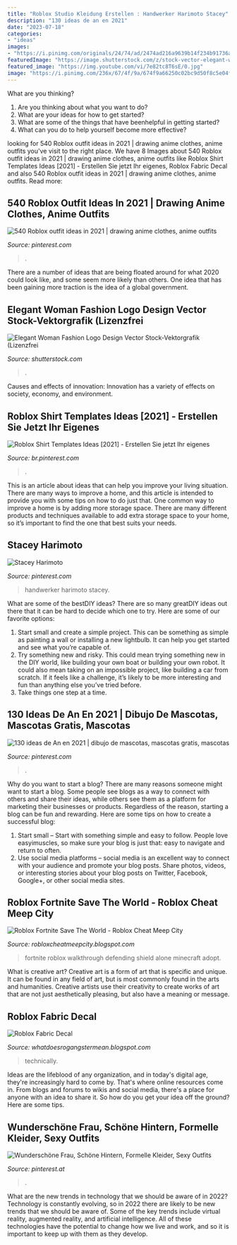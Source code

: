 ```yaml
---
title: "Roblox Studio Kleidung Erstellen : Handwerker Harimoto Stacey"
description: "130 ideas de an en 2021"
date: "2023-07-18"
categories:
- "ideas"
images:
- "https://i.pinimg.com/originals/24/74/ad/2474ad216a9639b14f234b91736aa017.jpg"
featuredImage: "https://image.shutterstock.com/z/stock-vector-elegant-woman-fashion-logo-design-vector-template-beauty-clothes-store-logotype-concept-461243305.jpg"
featured_image: "https://img.youtube.com/vi/7e82tc8T6sE/0.jpg"
image: "https://i.pinimg.com/236x/67/4f/9a/674f9a66250c02bc9d50f8c5e04f6b6a.jpg?nii=t"
---
```



What are you thinking?
1. Are you thinking about what you want to do?
2. What are your ideas for how to get started? 
3. What are some of the things that have beenhelpful in getting started?
4. What can you do to help yourself become more effective?

	

		
looking for 540 Roblox outfit ideas in 2021 | drawing anime clothes, anime outfits you've visit to the right place. We have 8 Images about 540 Roblox outfit ideas in 2021 | drawing anime clothes, anime outfits like Roblox Shirt Templates Ideas [2021] - Erstellen Sie jetzt Ihr eigenes, Roblox Fabric Decal and also 540 Roblox outfit ideas in 2021 | drawing anime clothes, anime outfits. Read more:
		
    
## 540 Roblox Outfit Ideas In 2021 | Drawing Anime Clothes, Anime Outfits

<img loading=lazy src="https://i.pinimg.com/280x280_RS/0c/2e/68/0c2e68ef84e9817d4c7b52ae68ef1ebc.jpg" onerror="this.onerror=null;this.src='https://tse4.mm.bing.net/th?id=OIP.pdzY1JCHEzgf29ncHqrU8AAAAA&amp;pid=15.1';" alt="540 Roblox outfit ideas in 2021 | drawing anime clothes, anime outfits">

_Source: pinterest.com_

>. 

	

There are a number of ideas that are being floated around for what 2020 could look like, and some seem more likely than others. One idea that has been gaining more traction is the idea of a global government.

    
## Elegant Woman Fashion Logo Design Vector Stock-Vektorgrafik (Lizenzfrei

<img loading=lazy src="https://image.shutterstock.com/z/stock-vector-elegant-woman-fashion-logo-design-vector-template-beauty-clothes-store-logotype-concept-461243305.jpg" onerror="this.onerror=null;this.src='https://tse3.mm.bing.net/th?id=OIP.nOdzTlVlEIlVkNBB2mJeagHaFe&amp;pid=15.1';" alt="Elegant Woman Fashion Logo Design Vector Stock-Vektorgrafik (Lizenzfrei">

_Source: shutterstock.com_

>. 

	

Causes and effects of innovation:
Innovation has a variety of effects on society, economy, and environment.

    
## Roblox Shirt Templates Ideas [2021] - Erstellen Sie Jetzt Ihr Eigenes

<img loading=lazy src="https://i.pinimg.com/236x/67/4f/9a/674f9a66250c02bc9d50f8c5e04f6b6a.jpg?nii=t" onerror="this.onerror=null;this.src='https://tse3.mm.bing.net/th?id=OIP.UJHPHaftgOLTbiVEd_MHKgAAAA&amp;pid=15.1';" alt="Roblox Shirt Templates Ideas [2021] - Erstellen Sie jetzt Ihr eigenes">

_Source: br.pinterest.com_

>. 

	

This is an article about ideas that can help you improve your living situation. There are many ways to improve a home, and this article is intended to provide you with some tips on how to do just that. One common way to improve a home is by adding more storage space. There are many different products and techniques available to add extra storage space to your home, so it’s important to find the one that best suits your needs.

    
## Stacey Harimoto

<img loading=lazy src="https://i.pinimg.com/originals/24/74/ad/2474ad216a9639b14f234b91736aa017.jpg" onerror="this.onerror=null;this.src='https://tse2.mm.bing.net/th?id=OIP.A9YytLCzP4KhAogSct9HhAHaKw&amp;pid=15.1';" alt="Stacey Harimoto">

_Source: pinterest.com_

>handwerker harimoto stacey. 

	

What are some of the bestDIY ideas?
There are so many greatDIY ideas out there that it can be hard to decide which one to try. Here are some of our favorite options: 
1) Start small and create a simple project. This can be something as simple as painting a wall or installing a new lightbulb. It can help you get started and see what you’re capable of. 
2) Try something new and risky. This could mean trying something new in the DIY world, like building your own boat or building your own robot. It could also mean taking on an impossible project, like building a car from scratch. If it feels like a challenge, it’s likely to be more interesting and fun than anything else you’ve tried before. 
3) Take things one step at a time.

    
## 130 Ideas De An En 2021 | Dibujo De Mascotas, Mascotas Gratis, Mascotas

<img loading=lazy src="https://i.pinimg.com/474x/33/1d/2e/331d2e09e65c822e9530981f93dec25b.jpg" onerror="this.onerror=null;this.src='https://tse1.mm.bing.net/th?id=OIP.8-szU73yzPYRwkr87cQLowAAAA&amp;pid=15.1';" alt="130 ideas de An en 2021 | dibujo de mascotas, mascotas gratis, mascotas">

_Source: pinterest.com_

>. 

	

Why do you want to start a blog?
There are many reasons someone might want to start a blog. Some people see blogs as a way to connect with others and share their ideas, while others see them as a platform for marketing their businesses or products. Regardless of the reason, starting a blog can be fun and rewarding. Here are some tips on how to create a successful blog: 
1. Start small – Start with something simple and easy to follow. People love easyimuscles, so make sure your blog is just that: easy to navigate and return to often. 
2. Use social media platforms – social media is an excellent way to connect with your audience and promote your blog posts. Share photos, videos, or interesting stories about your blog posts on Twitter, Facebook, Google+, or other social media sites. 

    
## Roblox Fortnite Save The World - Roblox Cheat Meep City

<img loading=lazy src="https://img.youtube.com/vi/7e82tc8T6sE/0.jpg" onerror="this.onerror=null;this.src='https://tse2.mm.bing.net/th?id=OIP.nyi9hGqw9Gx40Jzy8SjcVgHaFj&amp;pid=15.1';" alt="Roblox Fortnite Save The World - Roblox Cheat Meep City">

_Source: robloxcheatmeepcity.blogspot.com_

>fortnite roblox walkthrough defending shield alone minecraft adopt. 

	

What is creative art?
Creative art is a form of art that is specific and unique. It can be found in any field of art, but is most commonly found in the arts and humanities. Creative artists use their creativity to create works of art that are not just aesthetically pleasing, but also have a meaning or message.

    
## Roblox Fabric Decal

<img loading=lazy src="https://lh6.googleusercontent.com/proxy/CYleVFI9SFp43xmkIz9GEJphbiChUJ2-Q-Vbjhpv5OW-GObIjOP5-OJuCg0YSQg-qhwhSgII4VTlxSRj8F6G6gQ6GQ=w1200-h630-p-k-no-nu" onerror="this.onerror=null;this.src='https://tse1.mm.bing.net/th?id=OIP.jvOSDSI0PKme1-UP9bX2MQHaCx&amp;pid=15.1';" alt="Roblox Fabric Decal">

_Source: whatdoesrogangstermean.blogspot.com_

>technically. 

	

Ideas are the lifeblood of any organization, and in today's digital age, they're increasingly hard to come by. That's where online resources come in. From blogs and forums to wikis and social media, there's a place for anyone with an idea to share it. So how do you get your idea off the ground? Here are some tips.

    
## Wunderschöne Frau, Schöne Hintern, Formelle Kleider, Sexy Outfits

<img loading=lazy src="https://i.pinimg.com/236x/04/c7/d9/04c7d97564bd5b4434950562dd1a4a82.jpg" onerror="this.onerror=null;this.src='https://tse3.mm.bing.net/th?id=OIP.mKNgY69K0R14StnKg-b1zQDsEf&amp;pid=15.1';" alt="Wunderschöne Frau, Schöne Hintern, Formelle Kleider, Sexy Outfits">

_Source: pinterest.at_

>. 

	

What are the new trends in technology that we should be aware of in 2022?
Technology is constantly evolving, so in 2022 there are likely to be new trends that we should be aware of. Some of the key trends include virtual reality, augmented reality, and artificial intelligence. All of these technologies have the potential to change how we live and work, and so it is important to keep up with them as they develop.

